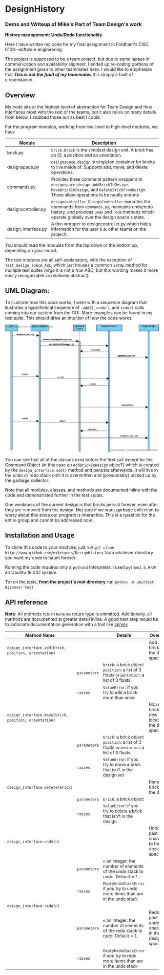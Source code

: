 # DesignHistory
### Demo and Writeup of Mike's Part of Team Design's work
**History management: Undo/Redo functionality**

Here I have written my code for my final assignment in Fordham's CISC 6100--software engineering. 

The project is supposed to be a team project, but due to some lapses in communication and availability aligment, I ended up re-coding 
portions of the assignment given to other teammates here. I would like to emphasize that ***This is not the fault of my teammates*** it is simply a fault of circumstance. 

## Overview

My code sits at the highest level of abstraction for Team Design and thus interfaces most with the rest of the teams, but it also relies on many details from below. I stubbed those out as best I could.

For the program modules, working from low-level to high-level modules, we have

| Module              | Description                                                                                                                                                                                                                        |
|---------------------|------------------------------------------------------------------------------------------------------------------------------------------------------------------------------------------------------------------------------------|
| brick.py            |  `brick.Brick` is the simplest design unit.   A brick has an ID, a position and an orientation.                                                                                                                                                     |
| designspace.py      |  `designspace.design` is singleton container for bricks to live inside of.   Supports add, move, and delete operations.                                                                                                                                  |
| commands.py         |  Provides three command pattern wrappers to `designspace.design`: `AddBrickToDesign`, `MoveBrickInDesign`, and `DeleteBrickFromDesign`. These allow operations to be neatly undone                                                                                                            |
| designcontroller.py |  `designcontroller.DesignController` executes the commands from `commands.py`, maintains undo/redo history, and provides `undo` and `redo` methods which operate globally over the design space's state.
| design_interface.py | A thin wrapper to designcontroller.py which hides information for the user (i.e. other teams on the project).                                                                                                                      |

You should read the modules from the top down or the bottom up, depending on your mood.

The test modules are all self-explanatory, with the exception of `test_design_space_ABC`, which just houses a common `setUp` method for multiple test
suites (*ergo* it is not a *true* ABC, but this wording makes it more easily recognizable as relatively abstract). 

## UML Diagram: 

To illustrate how this code works, I went with a sequence diagram that ilustrates a hypothetical sequence of `.add()`, `undo()`, and `redo()` calls coming into our system from the GUI. More examples can be found in my test suite. This should drive an intuition of how the code works.

![Sequence diagram illustrating system functionality](pics/AddUndoRedo.vpd.png)

You can see that all of the classes exist before the first call except for the Command Object (in this case an `AddBrickToDesign` objecT) which is created by the `design_interface.add()` method and persists afterwards. It will live in the undo or redo stack until it is overwritten and (presumably) picked up by the garbage collector. 

Note that all modules, classes, and methods are documented inline with the code and demonstrated further in the test suites.

One weakness of the current design is that bricks persist forever, even after they are removed from the design. Not sure if we want garbage collection to worry about this since our program is interactive. This is a question for the entire group and cannot be addressed now.


## Installation and Usage
To clone this code to your machine, just run `git clone http://www.github.com/miketynes/DesignHistory` from whatever directory you want my code to haunt forever. 

Running the code requires only a `python3` interpreter. I used `python3.6.9` on an Ubuntu 18.04.1 system. 

To run the tests, **from the project's root directory** run `python -m unittest discover test`

## API reference

**Note:** All methods return `None` so return type is ommitted. Additionally, all methods are documented at greater detail inline. A good next step would be to automate documentation generation with a tool like [sphinx](http://www.sphinx-doc.org/en/master/)

| Method Name                                           |              | Details                                                                                     | Overview                                               |
|-------------------------------------------------------|--------------|---------------------------------------------------------------------------------------------|--------------------------------------------------------|
| `design_interface.add(brick, position, orientation)`  |              |                                                                                             | Add a brick to the design space                        |
|                                                       | `parameters` |  `brick`: a brick object   `position`: a list of 3 floats `orientation`: a list of 3 floats |                                                        |
|                                                       | `raises`     | `ValueError`: if you try to add a brick more than once                                      |                                                        |
| `design_interface.move(brick, position, orientation)` |              |                                                                                             | Move a brick to a new location in the design space     |
|                                                       | `parameters` | `brick`: a brick object   `position`: a list of 3 floats `orientation`: a list of 3 floats  |                                                        |
|                                                       | `raises `    | `ValueError`: if you try to move a brick that isn't in the design yet                       |                                                        |
| `design_interface.delete(brick)`                      |              |                                                                                             | Remove a brick from the design                         |
|                                                       | `parameters` | `brick`: a brick object                                                                     |                                                        |
|                                                       | `raises`     | `ValueError`: if you try to delete a brick that isn't in the design                         |                                                        |
| `design_interface.undo(n)`                            |              |                                                                                             | Undo the past `n` changes to the design space          |
|                                                       | `parameters` | `n` an integer: the number of elements of the undo stack to undo. Default = 1.              |                                                        |
|                                                       | `raises`     | `EmptyUndoStackError` if you try to undo more items than are in the undo stack              |                                                        |
| `design_interface.redo(n)`                            |              |                                                                                             |                                                        |
|                                                       | `parameters` | `n` an integer: the number of elements of the redo stack to redo. Default = 1.              | Redo the past `n` undo operations in the design space. |
|                                                       | `raises`     | `EmptyRedoStackError` if you try to redo more items than are in the undo stack              |                                                        |

